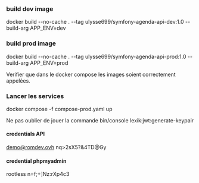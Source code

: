 ### build dev image
docker build --no-cache . --tag ulysse699/symfony-agenda-api-dev:1.0 --build-arg APP_ENV=dev


### build prod image
docker build --no-cache . --tag ulysse699/symfony-agenda-api-prod:1.0 --build-arg APP_ENV=prod

Verifier que dans le docker compose les images soient correctement appelées.

### Lancer les services
docker compose -f compose-prod.yaml up

Ne pas oublier de jouer la commande
bin/console lexik:jwt:generate-keypair

#### credentials API
demo@romdev.ovh
nq>2sX5?&4TD@Gy

#### credential phpmyadmin
rootless
n=f;+]Nz:rXp4c3